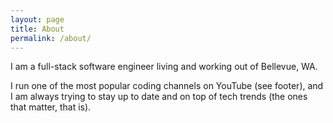 ```yaml
---
layout: page
title: About
permalink: /about/
---
```


I am a full-stack software engineer living and working out of Bellevue, WA.

I run one of the most popular coding channels on YouTube (see footer), and I am always 
trying to stay up to date and on top of tech trends (the ones that matter, that is).